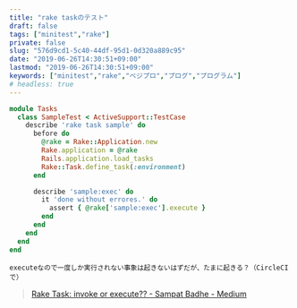 ```yaml
---
title: "rake taskのテスト"
draft: false
tags: ["minitest","rake"]
private: false
slug: "576d9cd1-5c40-44df-95d1-0d320a889c95"
date: "2019-06-26T14:30:51+09:00"
lastmod: "2019-06-26T14:30:51+09:00"
keywords: ["minitest","rake","ベジプロ","プログ","プログラム"]
# headless: true
---
```


```rb:test/lib/tasks/sample_test.rb
module Tasks
  class SampleTest < ActiveSupport::TestCase
    describe 'rake task sample' do
      before do
        @rake = Rake::Application.new
        Rake.application = @rake
        Rails.application.load_tasks
        Rake::Task.define_task(:environment)
      end

      describe 'sample:exec' do
        it 'done without errores.' do
          assert { @rake['sample:exec'].execute }
        end
      end
    end
  end
end
```
```!
executeなので一度しか実行されない事象は起きないはずだが、たまに起きる？（CircleCIで）
```

> [Rake Task: invoke or execute?? - Sampat Badhe - Medium](https://medium.com/@sampatbadhe/rake-task-invoke-or-execute-419cd689c3bd)
